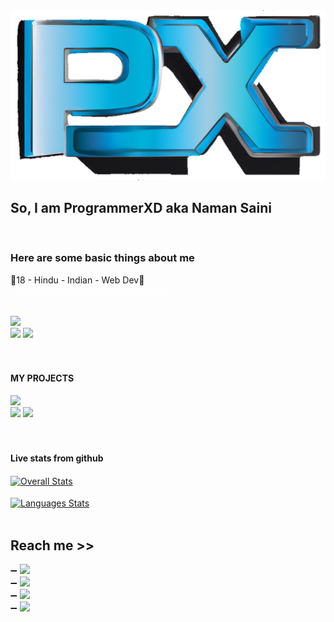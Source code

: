 
<img src="https://raw.githubusercontent.com/naman77s/naman77s/main/icon-clean.png" alt="Logo" >

<h2> So, I am ProgrammerXD aka Naman Saini </h2><br>

<h3> Here are some basic things about me </h3>
<spam>🖤18 - Hindu - Indian - Web Dev🖤<br><a style="color:white;" href="#contact" >✨I would like to talk about our uniques</a></span><br><br>

<a href="https://programmerxd.in"> <img src="https://img.shields.io/badge/Official_Website-ProgrammerXD.in-orange" ></a> <br>
<a href="https://programmerxd.in/Certificates.html"> <img src="https://img.shields.io/badge/Certificates-ProgrammerXD-blue" ></a>
<a href="https://www.linkedin.com/in/programmerxd"> <img src="https://img.shields.io/badge/LinkedIN-Hire_me-blue" ></a>
<br><br><br>


<h4> MY PROJECTS </h4>
<a href="https://instagram.programmerxd.in"> <img src="https://img.shields.io/badge/Realtime_Chat_App-Instagram_Clone-orange" ></a><br>
<a href="https://programmerxd.in/Money-Game"> <img src="https://img.shields.io/badge/Play_Games-Squid_game-orange" ></a>
<a href="https://programmerxd.in/Musics"> <img src="https://img.shields.io/badge/Music_Playlist-Play_now-orange" ></a>
<br><br><br>


<h4> Live stats from github </h4>
	<a href="https://github.com/naman77s">
		<img align="center" src="https://github-readme-stats.vercel.app/api?username=naman77s&show_icons=true&theme=radical" alt="Overall Stats" />
	</a><br><br>
	<a  href="https://github.com/naman77s">
		<img align="center" src="https://github-readme-stats.vercel.app/api/top-langs/?username=naman77s&layout=compact&theme=radical" alt="Languages Stats" />
	</a><br><br>


<h2 id="contact" > Reach me >> </h2> 
➖ <a href="https://t.me/programmerxd"> <img src="https://img.shields.io/badge/TELEGRAM-ProgrammerXD-orange" ></a><br>
➖ <a href="https://twitter.com/PXD_Officials"> <img src="https://img.shields.io/badge/TWITTER-PXD_Officials-orange" ></a><br>
➖ <a href="https://in.linkedin.com/programmerxd"> <img src="https://img.shields.io/badge/LinkedIN.com-ProgrammerXD-brown" ></a><br>
➖ <a href="https://youtube.com/channel/UCTlEvNf_UWq2aoq8-XFIYIQ"> <img src="https://img.shields.io/badge/YOUTUBE-Little_Programmer-orange" ></a>


<!--
<p> Thanks for comming :) </p> 

- 🔭 I’m currently working on ...
- 🌱 I’m currently learning ...
- 👯 I’m looking to collaborate on ...
- 🤔 I’m looking for help with ...
- 💬 Ask me about ...
- 📫 How to reach me: ...
- 😄 Pronouns: ...
- ⚡ Fun fact: ...
-->
